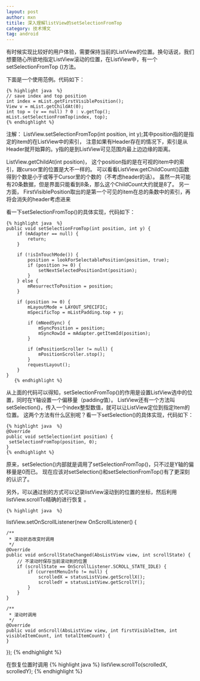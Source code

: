 ```yaml
---
layout: post
author: mxn
titile: 深入理解listView的setSelectionFromTop
category: 技术博文
tag: android
---
```


有时候实现比较好的用户体验，需要保持当前的ListView的位置。换句话说，我们想要随心所欲地指定ListView滚动的位置，在ListView中，有一个setSelectionFromTop
()方法。

下面是一个使用范例。代码如下：

    {% highlight java  %}
    // save index and top position
    int index = mList.getFirstVisiblePosition();
    View v = mList.getChildAt(0);
    int top = (v == null) ? 0 : v.getTop();
    mList.setSelectionFromTop(index, top);
    {% endhighlight %}

注解：
ListView.setSelectionFromTop(int position, int y);其中position指的是指定的item的在ListView中的索引，
注意如果有Header存在的情况下，索引是从Header就开始算的。y指的是到ListView可见范围内最上边边缘的距离。

ListView.getChildAt(int position)， 这个position指的是在可视的item中的索引，跟cursor里的位置是大不一样的。
可以看看ListView.getChildCount()函数得到个数是小于或等于Cursor里的个数的（不考虑header的话）。
虽然一共可能有20条数据，但是界面只能看到8条，那么这个ChildCount大约就是8了。
另一方面， FirstVisiblePosition取出的是第一个可见的item在总的条数中的索引，再将会消失的header考虑进来

看一下setSelectionFromTop()的具体实现，代码如下：

    {% highlight java  %}
    public void setSelectionFromTop(int position, int y) {
        if (mAdapter == null) {
            return;
        }

        if (!isInTouchMode()) {
            position = lookForSelectablePosition(position, true);
            if (position >= 0) {
                setNextSelectedPositionInt(position);
            }
        } else {
            mResurrectToPosition = position;
        }

        if (position >= 0) {
            mLayoutMode = LAYOUT_SPECIFIC;
            mSpecificTop = mListPadding.top + y;

            if (mNeedSync) {
                mSyncPosition = position;
                mSyncRowId = mAdapter.getItemId(position);
            }

            if (mPositionScroller != null) {
                mPositionScroller.stop();
            }
            requestLayout();
        }
    }
       {% endhighlight %}

  <!-- more -->
  
从上面的代码可以得知，setSelectionFromTop()的作用是设置ListView选中的位置，同时在Y轴设置一个偏移量（padding值）。
ListView还有一个方法叫setSelection()，传入一个index整型数值，就可以让ListView定位到指定Item的位置。
这两个方法有什么区别呢？看一下setSelection()的具体实现，代码如下：

    {% highlight java  %}
    @Override
    public void setSelection(int position) {
     setSelectionFromTop(position, 0);
    }
    {% endhighlight %}

原来，setSelection()内部就是调用了setSelectionFromTop()，只不过是Y轴的偏移量是0而已。
现在应该对setSelection()和setSelectionFromTop()有了更深刻的认识了。


另外，可以通过别的方式可以记录listView滚动到的位置的坐标，然后利用listView.scrollTo精确的进行恢复 。

    {% highlight java  %}
listView.setOnScrollListener(new OnScrollListener() {

    /**
     * 滚动状态改变时调用
     */
    @Override
    public void onScrollStateChanged(AbsListView view, int scrollState) {
        // 不滚动时保存当前滚动到的位置
        if (scrollState == OnScrollListener.SCROLL_STATE_IDLE) {
            if (currentMenuInfo != null) {
                scrolledX = statusListView.getScrollX();
                scrolledY = statusListView.getScrollY();
            }
        }
    }

    /**
     * 滚动时调用
     */
    @Override
    public void onScroll(AbsListView view, int firstVisibleItem, int visibleItemCount, int totalItemCount) {
    }
});
    {% endhighlight %}

 在恢复位置时调用
     {% highlight java  %}
 listView.scrollTo(scrolledX, scrolledY);
     {% endhighlight %}

